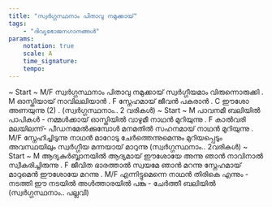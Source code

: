 ```yaml
---
title: "സ്വർഗ്ഗസ്ഥനാം പിതാവു നമുക്കായ്"
tags:
    - "ദിവ്യഭോജനഗാനങ്ങൾ"
params:
    notation: true
    scale: A
    time_signature: 
    tempo: 
---
```

~ Start ~
M/F
സ്വർഗ്ഗസ്ഥനാം പിതാവു നമുക്കായ്
സ്വർഗ്ഗീയമാം വിരുന്നൊരുക്കി
.
M
ഓസ്തിയായ് നാവിലലിയാൻ
.
F
സ്നേഹമായ് ജീവൻ പകരാൻ
.
C
ഈശോ അണയുന്നു (2)
.
 (സ്വർഗ്ഗസ്ഥനാം.. 2 വരികൾ)
~ Start ~
M
പാവനമീ ബലിയിൽ പാപികൾ - നമ്മൾക്കായ്
ഓസ്തിയിൽ വാഴുമീ നാഥൻ മുറിയുന്നു
.
F
കാൽവരി മലയിലന്ന്- പീഡനമേൽക്കുമ്പോൾ
മനമതിൽ സഹനമായ്  നാഥൻ മുറിയുന്നു
.
M/F
സ്നേഹിച്ചിടുന്നു നാഥൻ മാറോടു ചേർത്തെന്നുമെന്നും
മുറിയപ്പെടും അവസ്ഥയിലും സ്വർഗ്ഗീയ മന്നയായ് മാറുന്നു
(സ്വർഗ്ഗസ്ഥനാം.. 2വരികൾ)
~ Start ~
M
ആദ്യകുർബ്ബാനയിൽ ആദ്യമായ് ഈശോയേ
അന്നു ഞാൻ നാവിനാൽ സ്വീകരിച്ചിരുന്നു
.
F
ജീവിത ഭാരത്താൽ സ്വയമേ ഞാൻ മറന്നു
സ്നേഹമായ് മാറുമെൻ ഈശോയേ മറന്നു
.
M/F
എന്നിട്ടുമെന്നെ നാഥൻ തിരികെ എന്നും - നടത്തി
ഈ നടയിൽ അൾത്താരയിൽ പങ്കു - ചേർത്തീ ബലിയിൽ
(സ്വർഗ്ഗസ്ഥനാം.. പല്ലവി)

